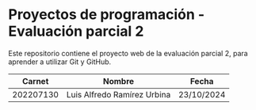 # Proyectos de programación - Evaluación parcial 2

Este repositorio contiene el proyecto web de la evaluación parcial 2, para aprender a utilizar Git y GitHub.

| **Carnet** | **Nombre** | **Fecha** |
|------------|-------------|-----------|
| 202207130 | Luis Alfredo Ramírez Urbina | 23/10/2024 |

